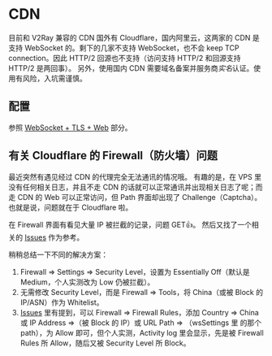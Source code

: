 # CDN

目前和 V2Ray 兼容的 CDN 国外有 Cloudflare，国内阿里云，这两家的 CDN 是支持 WebSocket 的。剩下的几家不支持 WebSocket，也不会 keep TCP connection。因此 HTTP/2 回源也不支持（访问支持 HTTP/2 和回源支持 HTTP/2 是两回事）。
另外，使用国内 CDN 需要域名备案并服务商*实名*认证。使用有风险，入坑需谨慎。

## 配置

参照 [WebSocket + TLS + Web](https://guide.v2fly.org/advanced/wss_and_web.html) 部分。

## 有关 Cloudflare 的 Firewall（防火墙）问题

最近突然有遇见经过 CDN 的代理完全无法通讯的情况哦。
有趣的是，在 VPS 里没有任何相关日志，并且不走 CDN 的话就可以正常通讯并出现相关日志了呢；而走 CDN 的 Web 可以正常访问，但 Path 界面却出现了 Challenge（Captcha）。
也就是说，问题就在于 Cloudflare 啦。

在 Firewall 界面有看见大量 IP 被拦截的记录，问题 GET👍。
然后又找了一个相关的 [Issues](https://github.com/v2ray/v2ray-core/issues/1742) 作为参考。

稍稍总结一下不同的解决方案：
1. Firewall => Settings => Security Level，设置为 Essentially Off（默认是 Medium，个人实测改为 Low 仍被拦截）。
2. 无需修改 Security Level，而是 Firewall => Tools，将 China（或被 Block 的 IP/ASN）作为 Whitelist。
3. [Issues](https://github.com/v2ray/v2ray-core/issues/1742) 里有提到，可以 Firewall => Firewall Rules，添加 Country => China 或 IP Address =>（被 Block 的 IP）或 URL Path => （wsSettings 里 的那个 path），为 Allow 即可，但个人实测，Activity log 里会显示，先是被 Firewall Rules 所 Allow，随后又被 Security Level 所 Block。
